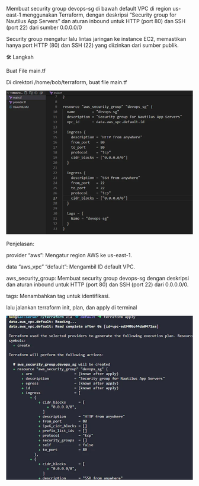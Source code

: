Membuat security group devops-sg di bawah default VPC di region us-east-1 menggunakan Terraform, dengan deskripsi “Security group for Nautilus App Servers” dan aturan inbound untuk HTTP (port 80) dan SSH (port 22) dari sumber 0.0.0.0/0

Security group mengatur lalu lintas jaringan ke instance EC2, memastikan hanya port HTTP (80) dan SSH (22) yang diizinkan dari sumber publik.

🛠 Langkah 

Buat File main.tf

Di direktori /home/bob/terraform, buat file main.tf

![alt text](image-4.png)

Penjelasan:

provider “aws”: Mengatur region AWS ke us-east-1.

data “aws_vpc” “default”: Mengambil ID default VPC.

aws_security_group: Membuat security group devops-sg dengan deskripsi dan aturan inbound untuk HTTP (port 80) dan SSH (port 22) dari 0.0.0.0/0.

tags: Menambahkan tag untuk identifikasi.

lalu jalankan terraform init, plan, dan apply di terminal

![alt text](image-5.png)
